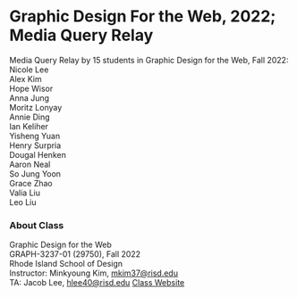 # Graphic Design For the Web, 2022; Media Query Relay 

Media Query Relay by 15 students in Graphic Design for the Web, Fall 2022:<br>
Nicole Lee<br>
Alex Kim <br>
Hope Wisor<br>
Anna Jung<br>
Moritz Lonyay<br>
Annie Ding<br>
Ian Keliher<br>
Yisheng Yuan<br>
Henry Surpria<br>
Dougal Henken<br>
Aaron Neal<br>
So Jung Yoon<br>
Grace Zhao <br>
Valia Liu<br>
Leo Liu<br>

### About Class
Graphic Design for the Web<br>
GRAPH-3237-01 (29750), Fall 2022<br>
Rhode Island School of Design<br>
Instructor: Minkyoung Kim, mkim37@risd.edu<br>
TA: Jacob Lee, hlee40@risd.edu
[Class Website](https://mkim.netlify.com/gdfwf22)